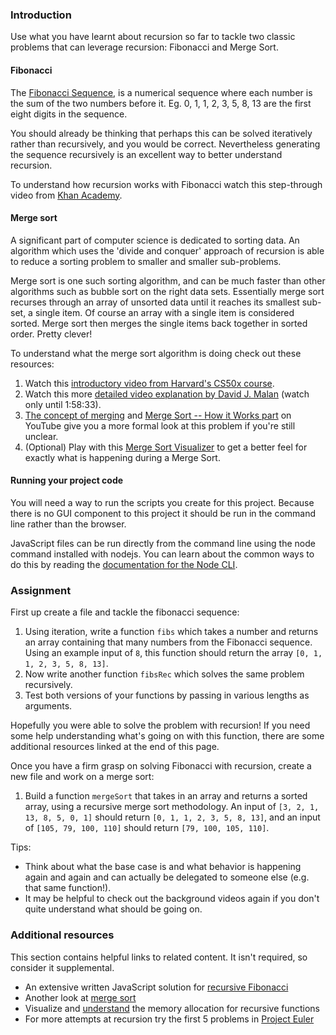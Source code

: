 ### Introduction

Use what you have learnt about recursion so far to tackle two classic problems that can leverage recursion: Fibonacci and Merge Sort.

#### Fibonacci

The [Fibonacci Sequence](http://en.wikipedia.org/wiki/Fibonacci_number), is a numerical sequence where each number is the sum of the two numbers before it. Eg. 0, 1, 1, 2, 3, 5, 8, 13 are the first eight digits in the sequence.

You should already be thinking that perhaps this can be solved iteratively rather than recursively, and you would be correct. Nevertheless generating the sequence recursively is an excellent way to better understand recursion.

To understand how recursion works with Fibonacci watch this step-through video from [Khan Academy](https://www.youtube.com/watch?v=zg-ddPbzcKM).

#### Merge sort

A significant part of computer science is dedicated to sorting data. An algorithm which uses the 'divide and conquer' approach of recursion is able to reduce a sorting problem to smaller and smaller sub-problems.

Merge sort is one such sorting algorithm, and can be much faster than other algorithms such as bubble sort on the right data sets. Essentially merge sort recurses through an array of unsorted data until it reaches its smallest sub-set, a single item. Of course an array with a single item is considered sorted. Merge sort then merges the single items back together in sorted order. Pretty clever!

To understand what the merge sort algorithm is doing check out these resources:

1. Watch this [introductory video from Harvard's CS50x course](https://youtu.be/Ns7tGNbtvV4).
1. Watch this more [detailed video explanation by David J. Malan](https://youtu.be/4oqjcKenCH8?t=6248) (watch only until 1:58:33).
1. [The concept of merging](https://youtu.be/6pV2IF0fgKY) and [Merge Sort -- How it Works part](https://youtu.be/mB5HXBb_HY8) on YouTube give you a more formal look at this problem if you're still unclear.
1. (Optional) Play with this [Merge Sort Visualizer](https://www.hackerearth.com/practice/algorithms/sorting/merge-sort/visualize/) to get a better feel for exactly what is happening during a Merge Sort.

<div class="lesson-note lesson-note--tip" markdown="1">

#### Running your project code

You will need a way to run the scripts you create for this project. Because there is no GUI component to this project it should be run in the command line rather than the browser.

JavaScript files can be run directly from the command line using the node command installed with nodejs. You can learn about the common ways to do this by reading the [documentation for the Node CLI](https://github.com/nodejs/nodejs.dev/blob/aa4239e87a5adc992fdb709c20aebb5f6da77f86/content/learn/command-line/node-run-cli.en.md).

</div>

### Assignment

<div class="lesson-content__panel" markdown="1">

First up create a file and tackle the fibonacci sequence:

1. Using iteration, write a function `fibs` which takes a number and returns an array containing that many numbers from the Fibonacci sequence. Using an example input of `8`, this function should return the array `[0, 1, 1, 2, 3, 5, 8, 13]`.
1. Now write another function `fibsRec` which solves the same problem recursively.
1. Test both versions of your functions by passing in various lengths as arguments.

Hopefully you were able to solve the problem with recursion! If you need some help understanding what's going on with this function, there are some additional resources linked at the end of this page.

Once you have a firm grasp on solving Fibonacci with recursion, create a new file and work on a merge sort:

1. Build a function `mergeSort` that takes in an array and returns a sorted array, using a recursive merge sort methodology. An input of `[3, 2, 1, 13, 8, 5, 0, 1]` should return `[0, 1, 1, 2, 3, 5, 8, 13]`, and an input of `[105, 79, 100, 110]` should return `[79, 100, 105, 110]`.

Tips:

- Think about what the base case is and what behavior is happening again and again and can actually be delegated to someone else (e.g. that same function!).
- It may be helpful to check out the background videos again if you don't quite understand what should be going on.

</div>

### Additional resources

This section contains helpful links to related content. It isn't required, so consider it supplemental.

- An extensive written JavaScript solution for [recursive Fibonacci](https://www.scaler.com/topics/fibonacci-series-in-javascript/)
- Another look at [merge sort](http://www.sorting-algorithms.com/merge-sort)
- Visualize and [understand](https://www.educative.io/courses/recursion-for-coding-interviews-in-javascript/NEZ7kKgMJKK) the memory allocation for recursive functions
- For more attempts at recursion try the first 5 problems in [Project Euler](https://projecteuler.net/problems)
